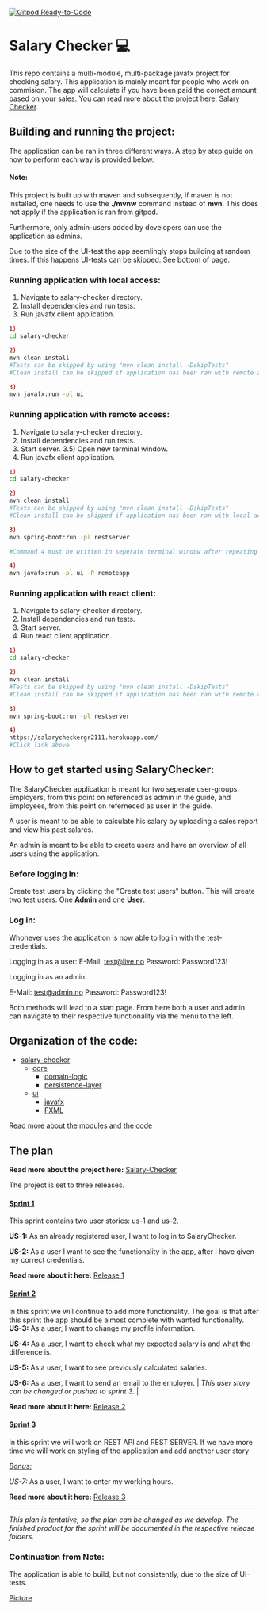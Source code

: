 [![Gitpod Ready-to-Code](https://img.shields.io/badge/Gitpod-Ready--to--Code-blue?logo=gitpod)](https://gitpod.stud.ntnu.no/#https://gitlab.stud.idi.ntnu.no/it1901/groups-2021/gr2111/gr2111)
# Salary Checker :computer:

This repo contains a multi-module, multi-package javafx project for checking salary. This application is mainly meant for people who work on commision. 
The app will calculate if you have been paid the correct amount based on your sales. You can read more about the project here: [Salary Checker](salary-checker/README.md).


## Building and running the project:

The application can be ran in three different ways. A step by step guide on how to perform each way is provided below.

#### Note:
This project is built up with maven and subsequently, if maven is not installed, one needs to use the **./mvnw** command instead of **mvn**. This does not apply if the application is ran from gitpod.  

Furthermore, only admin-users added by developers can use the application as admins.

Due to the size of the UI-test the app seemlingly stops building at random times. If this happens UI-tests can be skipped.
See bottom of page.



### Running application with local access:
1) Navigate to salary-checker directory.
2) Install dependencies and run tests.
3) Run javafx client application.

```sh
1)
cd salary-checker

2)
mvn clean install
#Tests can be skipped by using "mvn clean install -DskipTests"
#Clean install can be skipped if application has been ran with remote access or with react client previously.

3)
mvn javafx:run -pl ui
```
### Running application with remote access:
1) Navigate to salary-checker directory.
2) Install dependencies and run tests.
3) Start server. 
3.5) Open new terminal window.
4) Run javafx client application.

```sh
1)
cd salary-checker

2)
mvn clean install
#Tests can be skipped by using "mvn clean install -DskipTests"
#Clean install can be skipped if application has been ran with local access or with react client previously.

3)
mvn spring-boot:run -pl restserver

#Command 4 must be written in seperate terminal window after repeating step 1)

4)
mvn javafx:run -pl ui -P remoteapp
```
### Running application with react client:
1) Navigate to salary-checker directory.
2) Install dependencies and run tests.
3) Start server.
3) Run react client application.

```sh
1)
cd salary-checker

2)
mvn clean install
#Tests can be skipped by using "mvn clean install -DskipTests"
#Clean install can be skipped if application has been ran with remote access or with local access previously.

3)
mvn spring-boot:run -pl restserver

4)
https://salarycheckergr2111.herokuapp.com/
#Click link above.
```
## How to get started using SalaryChecker:
The SalaryChecker application is meant for two seperate user-groups. 
Employers, from this point on referenced as admin in the guide, 
and Employees, from this point on referneced as user in the guide. 

A user is meant to be able to calculate his salary by uploading a sales report and view his past salares.

An admin is meant to be able to create users and have an overview of all users using the application.

### Before logging in: 
Create test users by clicking the "Create test users" button. 
This will create two test users. One **Admin** and one **User**. 

### Log in: 
Whohever uses the application is now able to log in with the test-credentials.

Logging in as a user: 
E-Mail: test@live.no
Password: Password123!

Logging in as an admin: 

E-Mail: test@admin.no
Password: Password123!

Both methods will lead to a start page. From here both a user and admin can navigate to their respective 
functionality via the menu to the left. 

## Organization of the code:

- [salary-checker](salary-checker/)
    - [core](salary-checker/core)
        - [domain-logic](salary-checker/core/src/main/java/salarychecker/core)
        - [persistence-layer](salary-checker/core/src/main/java/salarychecker/json)
    - [ui](salary-checker/ui)
        - [javafx](salary-checker/ui/src/main/java/salarychecker/ui)
        - [FXML](salary-checker/ui/src/main/resources)

[Read more about the modules and the code](salary-checker/README.md)
    
## The plan

**Read more about the project here:** [Salary-Checker](salary-checker/README.md)

The project is set to three releases.

#### <ins> Sprint 1 </ins>

This sprint contains two user stories: us-1 and us-2.

**US-1:** As an already registered user, I want to log in to SalaryChecker.

**US-2:** As a user I want to see the functionality in the app, after I have given my correct credentials.

**Read more about it here:** [Release 1](docs/release1/README.md)

#### <ins> Sprint 2 </ins>

In this sprint we will continue to add more functionality. The goal is that after this sprint the app should be almost complete with wanted functionality.
**US-3:** As a user, I want to change my profile information.

**US-4:** As a user, I want to check what my expected salary is and what the difference is.

**US-5:** As a user, I want to see previously calculated salaries.

**US-6:** As a user, I want to send an email to the employer. | *This user story can be changed or pushed to sprint 3.* |  

**Read more about it here:** [Release 2](docs/release2/) 

#### <ins> Sprint 3 </ins>

In this sprint we will work on REST API and REST SERVER. If we have more time we will work on styling of the application and add another user story

<ins>*Bonus:*</ins>

   *US-7:* As a user, I want to enter my working hours.
   
**Read more about it here:** [Release 3](docs/release3/)

_____________________________________________________________

*This plan is tentative, so the plan can be changed as we develop. The finished product for the sprint will be documented in 
the respective release folders.* 



### Continuation from Note:

The application is able to build, but not consistently, due to the size of UI-tests.

[Picture](docs/Pictures/BuilSuccess.jpg)
